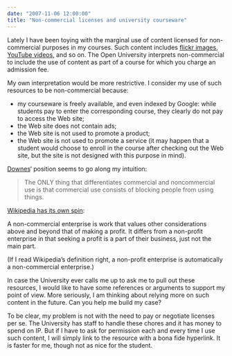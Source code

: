 ```yaml
---
date: "2007-11-06 12:00:00"
title: "Non-commercial licenses and university courseware"
---
```




Lately I have been toying with the marginal use of content licensed for non-commercial purposes in my courses. Such content includes [flickr images](https://www.flickr.com/), [YouTube videos](https://www.youtube.com/), and so on. The Open University interprets non-commercial to include the use of content as part of a course for which you charge an admission fee. 

My own interpretation would be more restrictive. I consider my use of such resources to be non-commercial because:

- my courseware is freely available, and even indexed by Google: while students pay to enter the corresponding course, they clearly do not pay to access the Web site;
- the Web site does not contain ads;
- the Web site is not used to promote a product;
- the Web site is not used to promote a service (it may happen that a student would choose to enroll in the course after checking out the Web site, but the site is not designed with this purpose in mind).


[Downes](https://halfanhour.blogspot.com/2007/10/understanding-me.html)&lsquo; position seems to go along my intuition:

> The ONLY thing that differentiates commercial and noncommercial use is that commercial use consists of blocking people from using things.


[Wikipedia has its own spin](https://en.wikipedia.org/wiki/Non-commercial):

> 
A non-commercial enterprise is work that values other considerations above and beyond that of making a profit. It differs from a non-profit enterprise in that seeking a profit is a part of their business, just not the main part.


(If I read Wikipedia&rsquo;s definition right, a non-profit enterprise is automatically a non-commercial enterprise.)

In case the University ever calls me up to ask me to pull out these resources, I would like to have some references or arguments to support my point of view. More seriously, I am thinking about relying more on such content in the future. Can you help me build my case?

To be clear, my problem is not with the need to pay or negotiate licenses per se. The University has staff to handle these chores and it has money to spend on IP. But if I have to ask for permission each and every time I use such content, I will simply link to the resource with a bona fide hyperlink. It is faster for me, though not as nice for the student.

